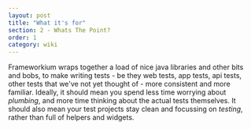 ```yaml
---
layout: post
title: "What it's for"
section: 2 - Whats The Point?
order: 1
category: wiki
---
```


Frameworkium wraps together a load of nice java libraries and other bits and bobs, to make writing tests - be they web tests, app tests, api tests, other tests that we've not yet thought of - more consistent and more familiar. Ideally, it should mean you spend less time worrying about *plumbing*, and more time thinking about the actual tests themselves. It should also mean your test projects stay clean and focussing on _testing_, rather than full of helpers and widgets.

